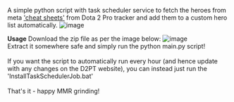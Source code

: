 A simple python script with task scheduler service to fetch the heroes from meta ['cheat sheets']([url](https://dota2protracker.com/cheatsheets)) from Dota 2 Pro tracker and add them to a custom hero list automatically.
![image](https://github.com/WillDennigan/Dota2D2PTHeroLists/assets/109280008/51fb6294-e4ec-4ed3-8ea9-935eea5acde5)

**Usage**
Download the zip file as per the image below:
![image](https://github.com/WillDennigan/Dota2D2PTHeroLists/assets/109280008/9e1da38d-0388-4b35-8e66-9581e98c1e83)
<br>Extract it somewhere safe and simply run the python main.py script!</br>
<br>If you want the script to automatically run every hour (and hence update with any changes on the D2PT website), you can instead just run the 'InstallTaskSchedulerJob.bat'</br>
<br>That's it - happy MMR grinding!</br>
